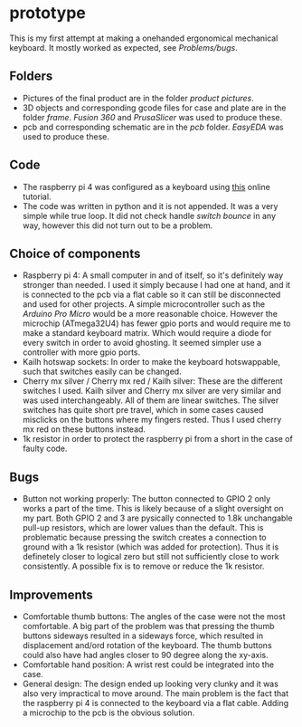 # prototype
This is my first attempt at making a onehanded ergonomical mechanical keyboard. It mostly worked as expected, see *Problems/bugs*. 

## Folders
* Pictures of the final product are in the folder *product pictures*.
* 3D objects and corresponding gcode files for case and plate are in the folder *frame*. *Fusion 360* and *PrusaSlicer* was used to produce these.
* pcb and corresponding schematic are in the *pcb* folder. *EasyEDA* was used to produce these.

## Code
* The raspberry pi 4 was configured as a keyboard using [this](https://randomnerdtutorials.com/raspberry-pi-zero-usb-keyboard-hid/) online tutorial.
* The code was written in python and it is not appended. It was a very simple while true loop. It did not check handle *switch bounce* in any way, however this did not turn out to be a problem.

## Choice of components
* Raspberry pi 4: A small computer in and of itself, so it's definitely way stronger than needed. I used it simply because I had one at hand, and it is connected to the pcb via a flat cable so it can still be disconnected and used for other projects. A simple microcontroller such as the *Arduino Pro Micro* would be a more reasonable choice. However the microchip (ATmega32U4) has fewer gpio ports and would require me to make a standard keyboard matrix. Which would require a diode for every switch in order to avoid ghosting. It seemed simpler use a controller with more gpio ports.
* Kailh hotswap sockets: In order to make the keyboard hotswappable, such that switches easily can be changed.
* Cherry mx silver / Cherry mx red / Kailh silver: These are the different switches I used. Kailh silver and Cherry mx silver are very similar and was used interchangeably. All of them are linear switches. The silver switches has quite short pre travel, which in some cases caused misclicks on the buttons where my fingers rested. Thus I used cherry mx red on these buttons instead.
* 1k resistor in order to protect the raspberry pi from a short in the case of faulty code.

## Bugs
* Button not working properly: The button connected to GPIO 2 only works a part of the time. This is likely because of a slight oversight on my part. Both GPIO 2 and 3 are pysically connected to 1.8k unchangable pull-up resistors, which are lower values than the default. This is problematic because pressing the switch creates a connection to ground with a 1k resistor (which was added for protection). Thus it is definetely closer to logical zero but still not sufficiently close to work consistently. A possible fix is to remove or reduce the 1k resistor.

## Improvements
* Comfortable thumb buttons: The angles of the case were not the most comfortable. A big part of the problem was that pressing the thumb buttons sideways resulted in a sideways force, which resulted in displacement and/ord rotation of the keyboard. The thumb buttons could also have had angles closer to 90 degree along the xy-axis.
* Comfortable hand position: A wrist rest could be integrated into the case.
* General design: The design ended up looking very clunky and it was also very impractical to move around. The main problem is the fact that the raspberry pi 4 is connected to the keyboard via a flat cable. Adding a microchip to the pcb is the obvious solution.